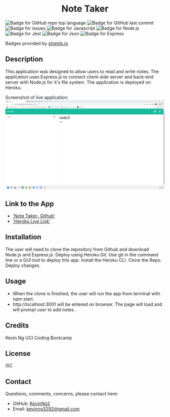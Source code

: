 <h1 align="center">Note Taker</h1>

![Badge for GitHub repo top language](https://img.shields.io/github/languages/top/kevinng2/readmecreator?style=flat&logo=appveyor)
![Badge for GitHub last commit](https://img.shields.io/badge/last%20commit-september%202022-blue)
![Badge for issues](https://camo.githubusercontent.com/ce3e5fef0d9a3d4226996fb4bd8a7a686b46032aba0d5652e12abee192c77d69/68747470733a2f2f696d672e736869656c64732e696f2f6769746875622f6973737565732f6a706436312f7465616d2d70726f66696c652d67656e657261746f72)
![Badge for Javascript](https://img.shields.io/badge/-Javascript-yellow)
![Badge for Node.js](https://img.shields.io/badge/-Node.js-yellowgreen)
![Badge for Jest](https://img.shields.io/badge/jest-jest-brightgreen)
![Badge for Json](https://img.shields.io/badge/-Json-blue)
![Badge for Express](https://img.shields.io/badge/-express-brightgreen)



Badges provided by [shields.io](https://shields.io/)

## Description
This application was designed to allow users to read and write notes. The application uses Express.js to connect client-side server and back-end server with Node.js for it's file system. The application is deployed on Heroku.

Screenshot of live application:
![Note-Taker](public/assets/note-taker%20screenshot.png)

## Link to the App
* ['Note Taker- Github'](https://github.com/KevinNg2/Note-Taker)
* ['Heroku Live Link'](https://note-taker3292.herokuapp.com/)

## Installation 
The user will need to clone the repository from Github and download Node.js and Express.js. Deploy using Heroku Git.
Use git in the command line or a GUI tool to deploy this app. Install the Heroku CLI. Clone the Repo. Deploy changes. 

## Usage
- When the clone is finished, the user will run the app from terminal with npm start.
- http://localhost:3001 will be entered on browser. The page will load and will prompt user to add notes.

## Credits
Kevin Ng UCI Coding Bootcamp

## License
ISC

## Contact
Questions, comments, concerns, please contact here:
-   GitHub: [KevinNg2](https://github.com/KevinNg2)
-   Email: [kevinng3292@gmail.com](mailto:kevinng3292@gmail.com)
